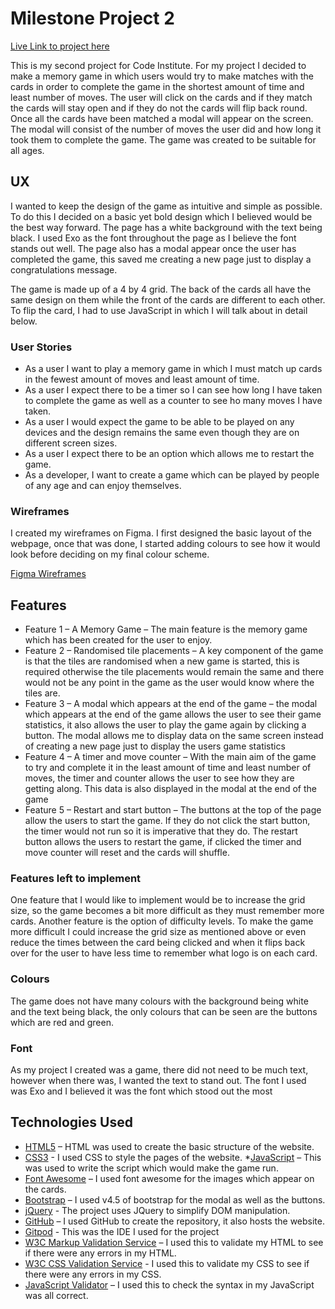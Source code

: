 # Milestone Project 2

[Live Link to project here](https://rishisood1.github.io/Memory-Game-MS2/)

This is my second project for Code Institute. For my project I decided to make a memory game in which users would try to make matches with the cards in order to complete the game in the shortest amount of time and least number of moves. 
The user will click on the cards and if they match the cards will stay open and if they do not the cards will flip back round. 
Once all the cards have been matched a modal will appear on the screen. 
The modal will consist of the number of moves the user did and how long it took them to complete the game. 
The game was created to be suitable for all ages.

## UX

I wanted to keep the design of the game as intuitive and simple as possible. To do this I decided on a basic yet bold design which I believed would be the best way forward. 
The page has a white background with the text being black. I used Exo as the font throughout the page as I believe the font stands out well. 
The page also has a modal appear once the user has completed the game, this saved me creating a new page just to display a congratulations message.

The game is made up of a 4 by 4 grid. The back of the cards all have the same design on them while the front of the cards are different to each other. 
To flip the card, I had to use JavaScript in which I will talk about in detail below. 

### User Stories 

* As a user I want to play a memory game in which I must match up cards in the fewest amount of moves and least amount of time. 
* As a user I expect there to be a timer so I can see how long I have taken to complete the game as well as a counter to see ho many moves I have taken. 
* As a user I would expect the game to be able to be played on any devices and the design remains the same even though they are on different screen sizes.
* As a user I expect there to be an option which allows me to restart the game.
* As a developer, I want to create a game which can be played by people of any age and can enjoy themselves.

### Wireframes

I created my wireframes on Figma. I first designed the basic layout of the webpage, once that was done, I started adding colours to see how it would look before deciding on my final colour scheme.

[Figma Wireframes](https://www.figma.com/file/K1UwoM441RtYMO9m1scFmV/Memory-Game---MS2?node-id=0%3A1)

## Features

* Feature 1 – A Memory Game – The main feature is the memory game which has been created for the user to enjoy. 
* Feature 2 – Randomised tile placements – A key component of the game is that the tiles are randomised when a new game is started, this is required otherwise the tile placements would remain the same and there would not be any point in the game as the user would know where the tiles are. 
* Feature 3 – A modal which appears at the end of the game – the modal which appears at the end of the game allows the user to see their game statistics, it also allows the user to play the game again by clicking a button.  The modal allows me to display data on the same screen instead of creating a new page just to display the users game statistics
* Feature 4 – A timer and move counter – With the main aim of the game to try and complete it in the least amount of time and least number of moves, the timer and counter allows the user to see how they are getting along. This data is also displayed in the modal at the end of the game
* Feature 5 – Restart and start button – The buttons at the top of the page allow the users to start the game. If they do not click the start button, the timer would not run so it is imperative that they do. The restart button allows the users to restart the game, if clicked the timer and move counter will reset and the cards will shuffle. 

### Features left to implement

One feature that I would like to implement would be to increase the grid size, so the game becomes a bit more difficult as they must remember more cards.
Another feature is the option of difficulty levels. To make the game more difficult I could increase the grid size as mentioned above or even reduce the times between the card being clicked and when it flips back over for the user to have less time to remember what logo is on each card. 

### Colours

The game does not have many colours with the background being white and the text being black, the only colours that can be seen are the buttons which are red and green. 

### Font

As my project I created was a game, there did not need to be much text, however when there was, I wanted the text to stand out. The font I used was Exo and I believed it was the font which stood out the most

## Technologies Used

* [HTML5](https://en.wikipedia.org/wiki/HTML5) – HTML was used to create the basic structure of the website.
* [CSS3](https://en.wikipedia.org/wiki/CSS) - I used CSS to style the pages of the website.
*[JavaScript](https://www.javascript.com/) – This was used to write the script which would make the game run. 
* [Font Awesome](https://fontawesome.com/) – I used font awesome for the images which appear on the cards. 
* [Bootstrap](https://getbootstrap.com/) – I used v4.5 of bootstrap for the modal as well as the buttons. 
* [jQuery](https://jquery.com/) - The project uses JQuery to simplify DOM manipulation.
* [GitHub](https://github.com/) – I used GitHub to create the repository, it also hosts the website. 
* [Gitpod](https://www.gitpod.io/) -  This was the IDE I used for the project
* [W3C Markup Validation Service](https://validator.w3.org/) – I used this to validate my HTML to see if there were any errors in my HTML. 
* [W3C CSS Validation Service](https://jigsaw.w3.org/css-validator/) - I used this to validate my CSS to see if there were any errors in my CSS.
* [JavaScript Validator](https://esprima.org/demo/validate.html) – I used this to check the syntax in my JavaScript was all correct. 
